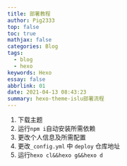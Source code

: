 ```yaml
---
title: 部署教程
author: Pig2333
top: false
toc: true
mathjax: false
categories: Blog
tags:
  - blog
  - hexo
keywords: Hexo
essay: false
abbrlink: 01
date: 2021-04-13 08:43:23
summary: hexo-theme-islu部署流程
---
```


1. 下载主题
2. 运行`npm i`自动安装所需依赖
3. 更改个人信息及所需配置
4. 更改`_config.yml` 中 `deploy` 仓库地址
5. 运行`hexo cl&&hexo g&&hexo d`